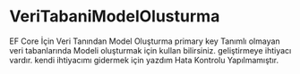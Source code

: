 # VeriTabaniModelOlusturma
EF Core İçin Veri Tanından Model Oluşturma
primary key Tanımlı olmayan veri tabanlarında Modeli oluşturmak için kullan bilirsiniz.
geliştirmeye ihtiyacı vardır.
kendi ihtiyacımı gidermek için yazdım 
Hata Kontrolu Yapılmamıştır.

